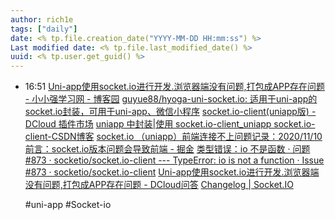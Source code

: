 ```yaml
---
author: rich1e
tags: ["daily"]
date: <% tp.file.creation_date("YYYY-MM-DD HH:mm:ss") %>
Last modified date: <% tp.file.last_modified_date() %>
uuid: <% tp.user.get_guid() %>
---
```


- 16:51 
  [Uni-app使用socket.io进行开发.浏览器端没有问题,打包成APP存在问题 - 小小强学习网 - 博客园](https://www.cnblogs.com/xqschool/p/17268325.html)
  [guyue88/hyoga-uni-socket.io: 适用于uni-app的socket.io封装，可用于uni-app、微信小程序](https://github.com/guyue88/hyoga-uni-socket.io)
  [socket.io-client(uniapp版) - DCloud 插件市场](https://ext.dcloud.net.cn/plugin?id=1014)
  [uniapp 中封装|使用 socket.io-client_uniapp socket.io-client-CSDN博客](https://blog.csdn.net/m0_37577465/article/details/131329104?spm=1001.2101.3001.6650.2&utm_medium=distribute.pc_relevant.none-task-blog-2%7Edefault%7EBlogCommendFromBaidu%7ERate-2-131329104-blog-123147394.235%5Ev43%5Epc_blog_bottom_relevance_base2&depth_1-utm_source=distribute.pc_relevant.none-task-blog-2%7Edefault%7EBlogCommendFromBaidu%7ERate-2-131329104-blog-123147394.235%5Ev43%5Epc_blog_bottom_relevance_base2&utm_relevant_index=5)
  [socket.io （uniapp）前端连接不上问题记录：2020/11/10前言：socket.io版本问题会导致前端 - 掘金](https://juejin.cn/post/6893439370204807181)
  [类型错误：io 不是函数 · 问题 #873 · socketio/socket.io-client --- TypeError: io is not a function · Issue #873 · socketio/socket.io-client](https://github.com/socketio/socket.io-client/issues/873)
  [Uni-app使用socket.io进行开发.浏览器端没有问题,打包成APP存在问题 - DCloud问答](https://ask.dcloud.net.cn/question/89576)
  [Changelog | Socket.IO](https://socket.io/zh-CN/docs/v4/changelog/)
  
  #uni-app #Socket-io  